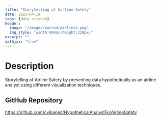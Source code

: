 ```yaml
---
title: "Storytelling of Airline Safety"
date: 2021-04-19
tags: [data science]
header:
  image: "/images/conrad/airlines.png"
  img_style: "width:960px;height:220px;"
excerpt: ""
mathjax: "true"
---
```


# Description
Storytelling of Airline Safety by presenting data hypothetically as an airline analyst using different visualization techniques.

## GitHub Repository
<a href="https://github.com/cvibanez/HypotheticalAnalystForAirlineSafety">https://github.com/cvibanez/HypotheticalAnalystForAirlineSafety</a>
